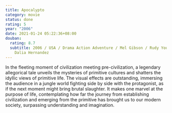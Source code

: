 ```yaml
---
title: Apocalypto
category: movie
status: done
rating: 5
year: "2006"
date: 2021-01-24 05:22:36+08:00
douban:
  rating: 8.7
  subtitle: 2006 / USA / Drama Action Adventure / Mel Gibson / Rudy Youngblood
    Dalia Hernandez
---
```


In the fleeting moment of civilization meeting pre-civilization, a legendary allegorical tale unveils the mysteries of primitive cultures and shatters the idyllic views of primitive life. The visual effects are outstanding, immersing the audience in a jungle world fighting side by side with the protagonist, as if the next moment might bring brutal slaughter. It makes one marvel at the purpose of life, contemplating how far the journey from establishing civilization and emerging from the primitive has brought us to our modern society, surpassing understanding and imagination.
